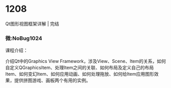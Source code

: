 # 1208
Qt图形视图框架详解 | 完结
### 微:NoBug1024 


课程介绍：

介绍Qt中的Graphics View Framework，涉及View、Scene、Item的关系，如何自定义QGraphicsItem、处理Item之间的关联、如何布局及定义自己的布局Item、如何变幻Item、如何应用动画、如何处理拖放、如何给Item应用图形效果，提供拼图游戏、画板两个有用的实例。
